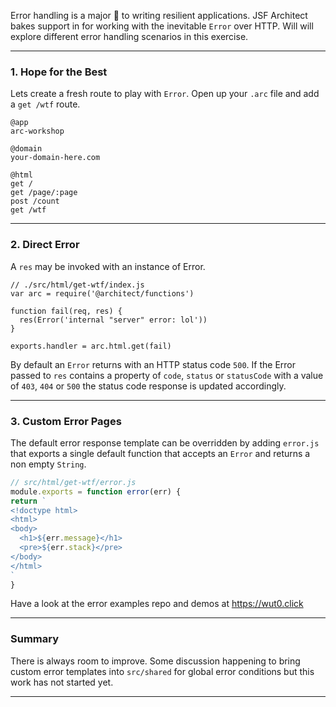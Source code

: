 Error handling is a major 🔑  to writing resilient applications. JSF Architect bakes support in for working with the inevitable `Error` over HTTP. Will will explore different error handling scenarios in this exercise.

---
### 1. Hope for the Best

Lets create a fresh route to play with `Error`. Open up your `.arc` file and add a `get /wtf` route.

```.arc
@app
arc-workshop

@domain
your-domain-here.com

@html
get /
get /page/:page
post /count
get /wtf
```

---
### 2. Direct Error

A `res` may be invoked with an instance of Error.

```
// ./src/html/get-wtf/index.js
var arc = require('@architect/functions')

function fail(req, res) {
  res(Error('internal "server" error: lol'))
}

exports.handler = arc.html.get(fail)
```

By default an `Error` returns with an HTTP status code `500`. If the Error passed to `res` contains a property of `code`, `status` or `statusCode` with a value of `403`, `404` or `500` the status code response is updated accordingly.

---
### 3. Custom Error Pages

The default error response template can be overridden by adding `error.js` that exports a single default function that accepts an `Error` and returns a non empty `String`.

```javascript
// src/html/get-wtf/error.js
module.exports = function error(err) {
return `
<!doctype html>
<html>
<body>
  <h1>${err.message}</h1>
  <pre>${err.stack}</pre>
</body>
</html>
`
}
```

Have a look at the error examples repo and demos at https://wut0.click

---
### Summary

There is always room to improve. Some discussion happening to bring custom error templates into `src/shared` for global error conditions but this work has not started yet.

---
